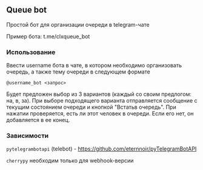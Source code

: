 ## Queue bot
Простой бот для организации очереди в telegram-чате

Пример бота: t.me/clxqueue_bot

### Использование
Ввести username бота в чате, в котором необходимо организовать очередь, а также тему очереди в следующем формате

`@username_bot <запрос>`

Будет предложен выбор из 3 вариантов (каждый со своим предлогом: на, в, за). При выборе подходящего
 варианта отправляется сообщение с текущим состоянием очереди и кнопкой "Встатьв очередь".
 При нажатии проверяется, есть ли этот человек в очереди. Если его нет, он добавляется в ее конец.
 
### Зависимости
`pytelegrambotapi` (telebot) - https://github.com/eternnoir/pyTelegramBotAPI 

`cherrypy` необходим только для webhook-версии
